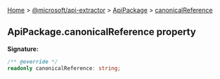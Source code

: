 [Home](./index) &gt; [@microsoft/api-extractor](./api-extractor.md) &gt; [ApiPackage](./api-extractor.apipackage.md) &gt; [canonicalReference](./api-extractor.apipackage.canonicalreference.md)

## ApiPackage.canonicalReference property


<b>Signature:</b>

```typescript
/** @override */
readonly canonicalReference: string;
```
